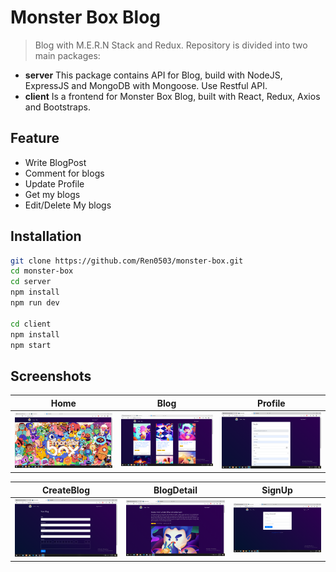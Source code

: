 # Monster Box Blog

> Blog with M.E.R.N Stack and Redux. Repository is divided into two main packages:

- **server** This package contains API for Blog, build with NodeJS, ExpressJS and MongoDB with Mongoose. Use Restful API.
- **client** Is a frontend for Monster Box Blog, built with React, Redux, Axios and Bootstraps.

## Feature

- Write BlogPost
- Comment for blogs
- Update Profile
- Get my blogs
- Edit/Delete My blogs

## Installation

```sh
git clone https://github.com/Ren0503/monster-box.git
cd monster-box
cd server
npm install
npm run dev

cd client
npm install
npm start
```

## Screenshots
|                                        Home                                        |                                        Blog                                        |                                        Profile                                        |
| :--------------------------------------------------------------------------------: | :------------------------------------------------------------------------------------: | :-----------------------------------------------------------------------------------: |
| ![](https://github.com/Ren0503/monster-box/blob/main/assets/155922214_264222038485767_7707019508969486699_n.png) | ![](https://github.com/Ren0503/monster-box/blob/main/assets/156023552_255259466220345_4761020069144217309_n.png) | ![](https://github.com/Ren0503/monster-box/blob/main/assets/156570821_290108365867937_3275924131845962970_n.png) |

|                                        CreateBlog                                        |                                        BlogDetail                                        |                                        SignUp                                        |
| :--------------------------------------------------------------------------------: | :------------------------------------------------------------------------------------: | :-----------------------------------------------------------------------------------: |
| ![](https://github.com/Ren0503/monster-box/blob/main/assets/157014786_2994665987436351_8754106685769442607_n.png) | ![](https://github.com/Ren0503/monster-box/blob/main/assets/156623514_960717388065715_8574706386156798580_n.png) | ![](https://github.com/Ren0503/monster-box/blob/main/assets/156752683_1667765993428757_145725550144104775_n.png) |

